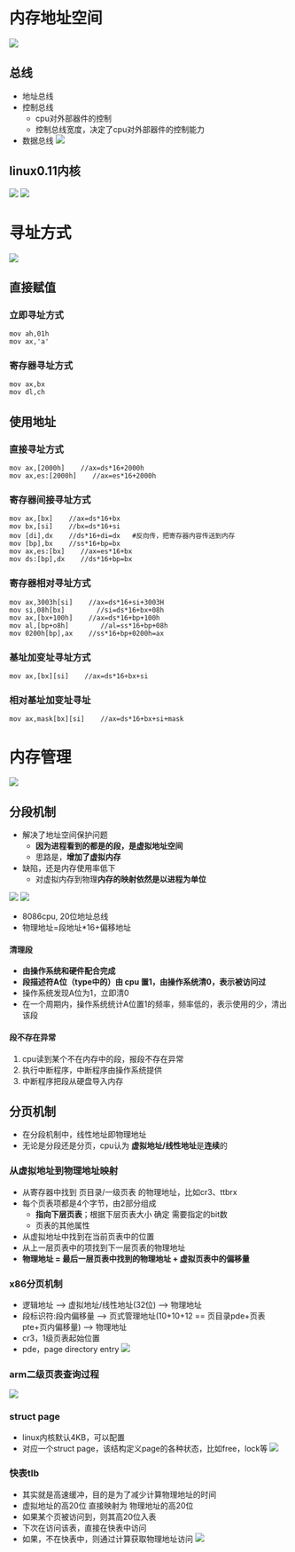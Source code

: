 # 内存地址空间
![](../photo/paste-7f983acdf40c4f89fb586142ceda59e14cf287db.jpg)

## 总线
- 地址总线
- 控制总线
	- cpu对外部器件的控制
	- 控制总线宽度，决定了cpu对外部器件的控制能力
- 数据总线
![](../photo/paste-6b063550ed535a4b0567d0e93d7228336171a004.jpg)

## linux0.11内核
![](../photo/paste-85e31d2ab3c5c2caa95ef626c4baaa8b467fb863.jpg)
![](../photo/paste-165e0ccff9fabb274bd59c0d5d7f8afd0ad4b330.jpg)
# 寻址方式
![](../photo/paste-4ec0269a66e0cf029d0a199cfb1d79b4e14e30c1.jpg)
## 直接赋值
### 立即寻址方式
	mov ah,01h 
	mov ax,'a'

### 寄存器寻址方式
	mov ax,bx
	mov dl,ch

## 使用地址
### 直接寻址方式
	mov ax,[2000h]    //ax=ds*16+2000h
	mov ax,es:[2000h]    //ax=es*16+2000h

### 寄存器间接寻址方式
	mov ax,[bx]    //ax=ds*16+bx
	mov bx,[si]    //bx=ds*16+si
	mov [di],dx    //ds*16+di=dx   #反向传，把寄存器内容传送到内存
	mov [bp],bx    //ss*16+bp=bx
	mov ax,es:[bx]    //ax=es*16+bx
	mov ds:[bp],dx    //ds*16+bp=bx

### 寄存器相对寻址方式
	mov ax,3003h[si]    //ax=ds*16+si+3003H
	mov si,08h[bx]        //si=ds*16+bx+08h
	mov ax,[bx+100h]    //ax=ds*16+bp+100h
	mov al,[bp+o8h]        //al=ss*16+bp+08h
	mov 0200h[bp],ax    //ss*16+bp+0200h=ax

### 基址加变址寻址方式
	mov ax,[bx][si]    //ax=ds*16+bx+si    

### 相对基址加变址寻址
	mov ax,mask[bx][si]    //ax=ds*16+bx+si+mask

# 内存管理
![](../photo/paste-bbf58c11da38b3b5f9d121f7105e963e1cc82574.jpg)

## 分段机制
- 解决了地址空间保护问题
    - **因为进程看到的都是的段，是虚拟地址空间**
    - 思路是，**增加了虚拟内存**
- 缺陷，还是内存使用率低下
    - 对虚拟内存到物理**内存的映射依然是以进程为单位**

![](../photo/paste-9dbe8f61d1175db06c49b81b67680a0d3aa6c53c.jpg)
![](../photo/paste-51fccced39ffd7899de2b5144ac032e7bd9ec4cf.jpg)
- 8086cpu, 20位地址总线
- 物理地址=段地址*16+偏移地址

#### 清理段
- **由操作系统和硬件配合完成**
- **段描述符A位（type中的）由 cpu 置1，由操作系统清0，表示被访问过**
- 操作系统发现A位为1，立即清0
- 在一个周期内，操作系统统计A位置1的频率，频率低的，表示使用的少，清出该段

#### 段不存在异常
1. cpu读到某个不在内存中的段，报段不存在异常
2. 执行中断程序，中断程序由操作系统提供
3. 中断程序把段从硬盘导入内存

## 分页机制
- 在分段机制中，线性地址即物理地址
- 无论是分段还是分页，cpu认为 **虚拟地址/线性地址**是**连续**的

### 从虚拟地址到物理地址映射
- 从寄存器中找到 页目录/一级页表 的物理地址，比如cr3、ttbrx
- 每个页表项都是4个字节，由2部分组成
	 - **指向下层页表**；根据下层页表大小 确定 需要指定的bit数
	 - 页表的其他属性
- 从虚拟地址中找到在当前页表中的位置
- 从上一层页表中的项找到下一层页表的物理地址
- **物理地址 = 最后一层页表中找到的物理地址 + 虚拟页表中的偏移量**

### x86分页机制
- 逻辑地址 --> 虚拟地址/线性地址(32位) --> 物理地址
- 段标识符:段内偏移量 --> 页式管理地址(10+10+12 == 页目录pde+页表pte+页内偏移量) --> 物理地址
- cr3，1级页表起始位置
- pde，page directory entry
![](../photo/paste-1fa94926a3079b836f7f7cbbdd64fc8761319775.jpg)

### arm二级页表查询过程
![](../photo/paste-568966199596a019a70675cb5d9f8c2c1c1980ce.jpg)
### struct page
- linux内核默认4KB，可以配置
- 对应一个struct page，该结构定义page的各种状态，比如free，lock等
![](../photo/paste-b35dc522a5537bb0284beefb293028d8e338e859.jpg)

### 快表tlb
- 其实就是高速缓冲，目的是为了减少计算物理地址的时间
- 虚拟地址的高20位 直接映射为  物理地址的高20位
- 如果某个页被访问到，则其高20位入表
- 下次在访问该表，直接在快表中访问
- 如果，不在快表中，则通过计算获取物理地址访问
![](../photo/paste-de80f51f6092665d2c67735457456b3e06702b33.jpg)